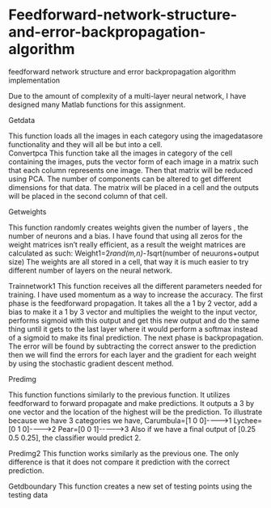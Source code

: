 # Feedforward-network-structure-and-error-backpropagation-algorithm
feedforward network structure and error backpropagation algorithm implementation

Due to the amount of complexity of a multi-layer neural network, I have designed many Matlab functions for this assignment. 


Getdata 

This function loads all the images in each category using the imagedatasore functionality and they will all be but into a cell.  
Convertpca 
This function take all the images in category of the cell containing the images, puts the vector form of each image in a matrix such that each column represents one image. Then that matrix will be reduced using PCA. The number of components can be altered to get different dimensions for that data. The matrix will be placed in a cell and the outputs will be placed in the second column of that cell.  



Getweights 

This function randomly creates weights given the number of layers , the number of neurons and a bias. I have found that using all zeros for the weight matrices isn’t really efficient, as a result the weight matrices are calculated as such: 
   Weight1=2*rand(m,n)-1*sqrt(number of neuurons+output size) 
The weights are all stored in a cell, that way it is much easier to try different number of layers on the neural network.  



Trainnetwork1 
This function receives all the different parameters needed for training. I have used momentum as a way to increase the accuracy. The first phase is the feedforward propagation. It takes all the a 1 by 2 vector, add a bias to make it a 1 by 3 vector and multiplies the weight to the input vector, performs sigmoid with this output and get this new output and do the same thing until it gets to the last layer where it would perform a softmax instead of a sigmoid to make its final prediction. The next phase is backpropagation. The error will be found by subtracting the correct answer to the prediction then we will find the errors for each layer and the gradient for each weight by using the stochastic gradient descent method.  
 
 
 
 
Predimg 

This function functions similarly to the previous function. It utilizes feedforward to forward propagate and make predictions. It outputs a 3 by one vector and the location of the highest will be the prediction. 
To illustrate because we have 3 categories we have, 
Carumbula=[1 0 0]---->1 
Lychee=[0 1 0]---->2 
Pear=[0 0 1]----->3 
Also if we have a final output of [0.25 0.5 0.25], the classifier would predict 2. 
 
 
 
 
Predimg2 
This function works similarly as the previous one. The only difference is that it does not compare it prediction with the correct prediction. 
 
 
 
 
Getdboundary 
This function creates a new set of testing points using the testing data

